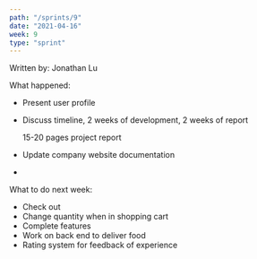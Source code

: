 ```yaml
---
path: "/sprints/9"
date: "2021-04-16"
week: 9
type: "sprint"
---
```


<!-- Copy and paste the converted output. -->


Written by: Jonathan Lu

What happened:



*   Present user profile
*   Discuss timeline, 2 weeks of development, 2 weeks of report

    15-20 pages project report

*   Update company website documentation
*   

What to do next week:



*   Check out
*   Change quantity when in shopping cart
*   Complete features
*   Work on back end to deliver food
*   Rating system for feedback of experience